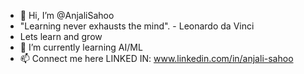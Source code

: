 - 👋 Hi, I’m @AnjaliSahoo
- "Learning never exhausts the mind". - Leonardo da Vinci
- Lets learn and grow
- 🌱 I’m currently learning AI/ML
- 📫 Connect me here LINKED IN: www.linkedin.com/in/anjali-sahoo


<!---
AnjaliSahoo/AnjaliSahoo is a ✨ special ✨ repository because its `README.md` (this file) appears on your GitHub profile.
You can click the Preview link to take a look at your changes.
--->

